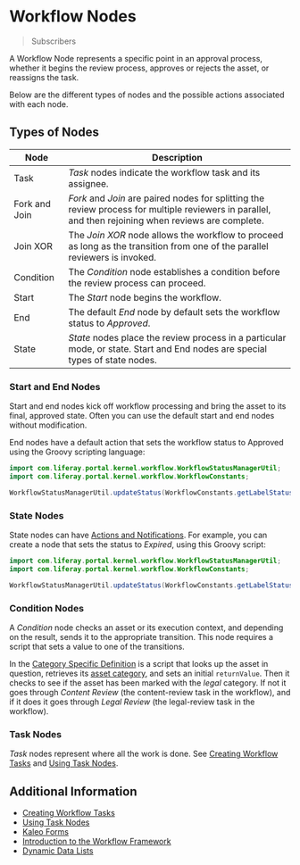 # Workflow Nodes

> Subscribers

A Workflow Node represents a specific point in an approval process, whether it begins the review process, approves or rejects the asset, or reassigns the task.

Below are the different types of nodes and the possible actions associated with each node.

## Types of Nodes

| Node | Description |
| --- | --- |
| Task |_Task_ nodes indicate the workflow task and its assignee. |
| Fork and Join | _Fork_ and _Join_ are paired nodes for splitting the review process for multiple reviewers in parallel, and then rejoining when reviews are complete. |
| Join XOR| The _Join XOR_ node allows the workflow to proceed as long as the transition from one of the parallel reviewers is invoked. |
| Condition | The _Condition_ node establishes a condition before the review process can proceed. |
| Start | The _Start_ node begins the workflow. |
| End | The default _End_ node by default sets the workflow status to _Approved_. |
| State | _State_ nodes place the review process in a particular mode, or state. Start and End nodes are special types of state nodes. |

### Start and End Nodes

Start and end nodes kick off workflow processing and bring the asset to its final, approved state. Often you can use the default start and end nodes without modification. 

End nodes have a default action that sets the workflow status to Approved using the Groovy scripting language:

```java
import com.liferay.portal.kernel.workflow.WorkflowStatusManagerUtil;
import com.liferay.portal.kernel.workflow.WorkflowConstants;

WorkflowStatusManagerUtil.updateStatus(WorkflowConstants.getLabelStatus("approved"), workflowContext);
```

### State Nodes

State nodes can have [Actions and Notifications](./configuring-workflow-actions-and-notifications.md). For example, you can create a node that sets the status to _Expired_, using this Groovy script:

```java
import com.liferay.portal.kernel.workflow.WorkflowStatusManagerUtil;
import com.liferay.portal.kernel.workflow.WorkflowConstants;

WorkflowStatusManagerUtil.updateStatus(WorkflowConstants.getLabelStatus("expired"), workflowContext);
```

### Condition Nodes

A _Condition_ node checks an asset or its execution context, and depending on the result, sends it to the appropriate transition. This node requires a script that sets a value to one of the transitions.

In the [Category Specific Definition](https://github.com/liferay/liferay-learn/blob/master/docs/dxp/latest/en/process-automation/workflow/designing-and-managing-workflows/workflow-designer/workflow-designer-overview/resources/category-specific-definition.xml) is a script that looks up the asset in question, retrieves its [asset category](../../../../content-authoring-and-management/tags-and-categories/defining-categories-and-vocabularies-for-content.md), and sets an initial `returnValue`. Then it checks to see if the asset has been marked with the *legal* category. If not it goes through *Content Review* (the content-review task in the workflow), and if it does it goes through *Legal Review* (the legal-review task in the workflow).

### Task Nodes

_Task_ nodes represent where all the work is done. See [Creating Workflow Tasks](./creating-workflow-tasks.md) and [Using Task Nodes](./assigning-task-nodes.md).

## Additional Information

* [Creating Workflow Tasks](./creating-workflow-tasks.md)
* [Using Task Nodes](./assigning-task-nodes.md)
* [Kaleo Forms](../../../forms/kaleo-forms.md)
* [Introduction to the Workflow Framework](https://help.liferay.com/hc/en-us/articles/360028727112-Introduction-to-The-Workflow-Framework)
* [Dynamic Data Lists](../../../forms/dynamic-data-lists/getting-started-with-dynamic-data-lists.md)
